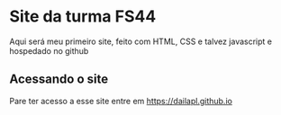 # Site da turma FS44
Aqui será meu primeiro site, feito com HTML, CSS e talvez javascript e hospedado no github

## Acessando o site
Pare ter acesso a esse site entre em <https://dailapl.github.io>
